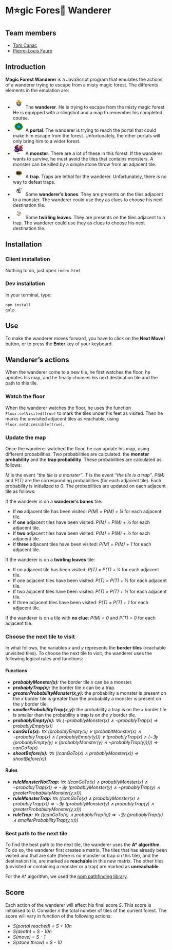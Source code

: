 # M:star:gic Fores:evergreen_tree: Wanderer

## Team members
* [Tom Canac](http://tomcanac.com)
* [Pierre-Louis Faure](https://www.linkedin.com/in/plfaure)

## Introduction
**Magic Forest Wanderer** is a JavaScript program that emulates the actions of a wanderer trying to escape from a misty magic forest. The differents elements in the emulation are:

* <img src="https://github.com/tmos/magicForestWanderer/blob/master/assets/hero.png" height="35"> The **wanderer**. He is trying to escape from the misty magic forest. He is equipped with a slingshot and a map to remember his completed course.
* <img src="https://github.com/tmos/magicForestWanderer/blob/master/assets/goal.png" height="35"> A **portal**. The wanderer is trying to reach the portal that could make him escape from the forest. Unfortunately, the other portals will only bring him to a wider forest.
* <img src="https://github.com/tmos/magicForestWanderer/blob/master/assets/monster.png" height="35"> A **monster**. There are a lot of these in this forest. If the wanderer wants to survive, he must avoid the tiles that contains monsters. A monster can be killed by a simple stone throw from an adjacent tile.
* <img src="https://github.com/tmos/magicForestWanderer/blob/master/assets/trap.png" height="35"> A **trap**. Traps are lethal for the wanderer. Unfortunately, there is no way to defeat traps.
* <img src="https://github.com/tmos/magicForestWanderer/blob/master/assets/monsterClue.png" height="35"> Some **wanderer’s bones**. They are presents on the tiles adjacent to a monster. The wanderer could use they as clues to choose his next destination tile.
* <img src="https://github.com/tmos/magicForestWanderer/blob/master/assets/trapClue.png" height="35"> Some **twirling leaves**. They are presents on the tiles adjacent to a trap. The wanderer could use they as clues to choose his next destination tile.

## Installation

### Client installation
Nothing to do, just open `index.html`

### Dev installation
In your terminal, type:
```
npm install
gulp
```
## Use
To make the wanderer moves forward, you have to click on the **Next Move!** button, or to press the **Enter** key of your keyboard.

## Wanderer’s actions
When the wanderer come to a new tile, he first watches the floor, he updates his map, and he finally chooses his next destination tile and the path to this tile.

### Watch the floor
When the wanderer watches the floor, he uses the function `Floor.setVisited(true)` to mark the tiles under his feet as visited. Then he marks the unvisited adjacent tiles as reachable, using `Floor.setAccessible(true)`.

### Update the map
Once the wanderer watched the floor, he can update his map, using different probabilities. Two probabilities are calculated: the **monster probability** and the **trap probability**. These probabilities are calculated as follows:

*M* is the event *“the tile is a monster”*. *T* is the event *“the tile is a trap”*. *P(M)* and *P(T)* are the corresponding probabilities (for each adjacent tile). Each probability is initialized to *0*. The probabilities are updated on each adjacent tile as follows:

If the wanderer is on a **wanderer’s bones** tile:
* If **no** adjacent tile has been visited: *P(M) = P(M) + ¼* for each adjacent tile.
* If **one** adjacent tiles have been visited: *P(M) = P(M) + ⅓* for each adjacent tile.
* If **two** adjacent tiles have been visited: *P(M) = P(M) + ½* for each adjacent tile.
* If **three** adjacent tiles have been visited: *P(M) = P(M) + 1* for each adjacent tile.

If the wanderer is on a **twirling leaves** tile:
* If no adjacent tile has been visited: *P(T) = P(T) + ¼* for each adjacent tile.
* If one adjacent tiles have been visited: *P(T) = P(T) + ⅓* for each adjacent tile.
* If two adjacent tiles have been visited: *P(T) = P(T) + ½* for each adjacent tile.
* If three adjacent tiles have been visited: *P(T) = P(T) + 1* for each adjacent tile.

If the wanderer is on a tile with **no clue**: *P(M) = 0* and *P(T) = 0* for each adjacent tile.

### Choose the next tile to visit
In what follows, the variables *x* and *y* represents the **border tiles** (reachable unvisited tiles). To choose the next tile to visit, the wanderer uses the following logical rules and functions:

#### Functions
* ***probablyMonster(x):*** the border tile *x* can be a monster.
* ***probablyTrap(x):*** the border tile *x* can be a trap.
* ***greaterProbabilityMonster(x,y):*** the probability a monster is present on the *x* border tile is greater than the probability a monster is present on the *y* border tile.
* ***smallerProbabilityTrap(x,y):*** the probability a trap is on the *x* border tile is smaller than the probability a trap is on the *y* border tile.
* ***probablyEmpty(x):*** *∀x (¬probablyMonster(x) ∧ ¬probablyTrap(x) ⇒ probablyEmpty(x))*
* ***canGoTo(x):*** *∀x (probablyEmpty(x) ∨ (probabltMonster(x) ∧ ¬probablyTrap(x) ∧ ( probablyEmpty(y))) ∨ (probablyTrap(x) ∧ (¬∃y (probablyEmpty(y) ∨ (probablyMonster(y) ∧ ¬probablyTrap(y))))) ⇒ canGoTo(x)*
* ***shootBefore(x):*** *∀x ((canGoTo(x) ∧ probablyMonster(x)) ⇒ shootBefore(x))*

#### Rules
* ***ruleMonsterNotTrap:*** *∀x ((canGoTo(x) ∧ probablyMonster(x) ∧ ¬probablyTrap(x)) ⇒ ¬∃y (probablyMonster(y) ∧ ¬probablyTrap(y) ∧ greaterProbabilityMonster(y,x)))*
* ***ruleMonsterTrap:*** *∀x ((canGoTo(x) ∧ probablyMonster(x) ∧ probablyTrap(x)) ⇒ ¬∃y (probablyMonster(y) ∧ probablyTrap(y) ∧ greaterProbabilityMonster(y,x)))*
* ***ruleTrap:*** *∀x ((canGoTo(x) ∧ probablyTrap(x)) ⇒ ¬∃y (probablyTrap(y) ∧ smallerProbabilityTrap(y,x)))*

### Best path to the next tile
To find the best path to the next tile, the wanderer uses the **A\* algorithm**. To do so, the wanderer first creates a matrix. The tiles that has already been visited and that are safe (there is no monster or trap on this tile), and the destination tile, are marked as **reachable** in this new matrix. The other tiles (unvisited or containing a monster or a trap) are marked as **unreachable**.

For the A\* algorithm, we used the [npm pathfinding library](https://www.npmjs.com/package/pathfinding).

## Score
Each action of the wanderer will affect his final score *S*. This score is initialised to *0*. Consider *n* the total number of tiles of the current forest. The score will vary in function of the following actions:
* *S(portal reached) = S + 10n*
* *S(death) = S - 10n*
* *S(move) = S - 1*
* *S(stone throw) = S - 10*
